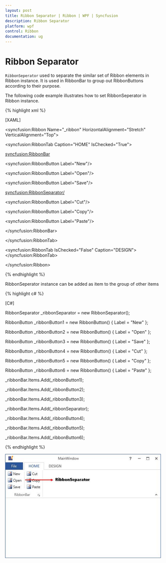 ```yaml
---
layout: post
title: Ribbon Separator | Ribbon | WPF | Syncfusion
description: Ribbon Separator	
platform: wpf
control: Ribbon
documentation: ug
---
```

# Ribbon Separator	

`RibbonSeperator` used to separate the similar set of Ribbon elements in Ribbon instance. It is used in RibbonBar to group out RibbonButtons according to their purpose. 

The following code example illustrates how to set RibbonSeperator in Ribbon instance.

{% highlight xml %}

[XAML]

<syncfusion:Ribbon Name="_ribbon" HorizontalAlignment="Stretch" VerticalAlignment="Top">

<syncfusion:RibbonTab Caption="HOME" IsChecked="True">

<syncfusion:RibbonBar>

<syncfusion:RibbonButton Label="New"/>

<syncfusion:RibbonButton Label="Open"/>

<syncfusion:RibbonButton Label="Save"/>

<syncfusion:RibbonSeparator/>

<syncfusion:RibbonButton Label="Cut"/>

<syncfusion:RibbonButton Label="Copy"/>

<syncfusion:RibbonButton Label="Paste"/>

</syncfusion:RibbonBar>

</syncfusion:RibbonTab>

<syncfusion:RibbonTab IsChecked="False" Caption="DESIGN"></syncfusion:RibbonTab>

</syncfusion:Ribbon>     

{% endhighlight %}

RibbonSeperator instance can be added as item to the group of other items

{% highlight c# %}

[C#]

RibbonSeparator _ribbonSeparator = new RibbonSeparator();

RibbonButton _ribbonButton1 = new RibbonButton() { Label = "New" };

RibbonButton _ribbonButton2 = new RibbonButton() { Label = "Open" };

RibbonButton _ribbonButton3 = new RibbonButton() { Label = "Save" };

RibbonButton _ribbonButton4 = new RibbonButton() { Label = "Cut" };

RibbonButton _ribbonButton5 = new RibbonButton() { Label = "Copy" };

RibbonButton _ribbonButton6 = new RibbonButton() { Label = "Paste" };

_ribbonBar.Items.Add(_ribbonButton1);

_ribbonBar.Items.Add(_ribbonButton2);

_ribbonBar.Items.Add(_ribbonButton3);

_ribbonBar.Items.Add(_ribbonSeparator);

_ribbonBar.Items.Add(_ribbonButton4);

_ribbonBar.Items.Add(_ribbonButton5);

_ribbonBar.Items.Add(_ribbonButton6);

{% endhighlight %}

![](RibbonSeparator_images/RibbonSeparator_img1.jpeg)


